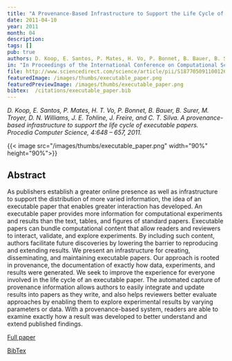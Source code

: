 ```yaml
---
title: "A Provenance-Based Infrastructure to Support the Life Cycle of Executable Papers"
date: 2011-04-10
year: 2011
month: 04
description:
tags: []
pub: true
authors: D. Koop, E. Santos, P. Mates, H. Vo, P. Bonnet, B. Bauer, B. Surer, M. Troyer, D. Williams, J. Tohline, J. Freire and C. Silva
in: "In Proceedings of the International Conference on Computational Science, ICCS 2011, 2011. v. 4. p. 648-657"
file: http://www.sciencedirect.com/science/article/pii/S1877050911001268
featuredImage: /images/thumbs/executable_paper.png
featuredPreviewImage: /images/thumbs/executable_paper.png
bibtex:  /citations/executable_paper.bib
---
```


*D. Koop, E. Santos, P. Mates, H. T. Vo, P. Bonnet, B. Bauer, B. Surer, M. Troyer, D. N. Williams, J. E. Tohline, J. Freire, and C. T. Silva. A provenance-based infrastructure to support the life cycle of executable papers. Procedia Computer Science, 4:648 – 657, 2011.*

{{< image src="/images/thumbs/executable_paper.png" width="90%" height="90%">}}

## Abstract
As publishers establish a greater online presence as well as infrastructure to support the distribution of more varied information, the idea of an executable paper that enables greater interaction has developed. An executable paper provides more information for computational experiments and results than the text, tables, and figures of standard papers. Executable papers can bundle computational content that allow readers and reviewers to interact, validate, and explore experiments. By including such content, authors facilitate future discoveries by lowering the barrier to reproducing and extending results. We present an infrastructure for creating, disseminating, and maintaining executable papers. Our approach is rooted in provenance, the documentation of exactly how data, experiments, and results were generated. We seek to improve the experience for everyone involved in the life cycle of an executable paper. The automated capture of provenance information allows authors to easily integrate and update results into papers as they write, and also helps reviewers better evaluate approaches by enabling them to explore experimental results by varying parameters or data. With a provenance-based system, readers are able to examine exactly how a result was developed to better understand and extend published findings.

[Full paper](http://www.sciencedirect.com/science/article/pii/S1877050911001268)

[BibTex](/citations/executable_paper.bib) 